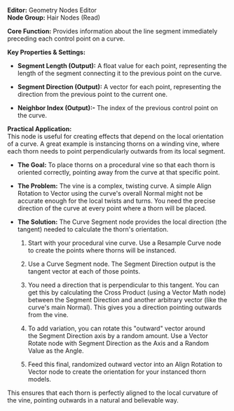 **Editor:** Geometry Nodes Editor  
**Node Group:** Hair Nodes (Read)

**Core Function:** Provides information about the line segment immediately preceding each control point on a curve.

**Key Properties & Settings:**

- **Segment Length (Output):** A float value for each point, representing the length of the segment connecting it to the previous point on the curve.
    
- **Segment Direction (Output):** A vector for each point, representing the direction from the previous point to the current one.
    
- **Neighbor Index (Output):-** The index of the previous control point on the curve.
    

**Practical Application:**  
This node is useful for creating effects that depend on the local orientation of a curve. A great example is instancing thorns on a winding vine, where each thorn needs to point perpendicularly outwards from its local segment.

- **The Goal:** To place thorns on a procedural vine so that each thorn is oriented correctly, pointing away from the curve at that specific point.
    
- **The Problem:** The vine is a complex, twisting curve. A simple Align Rotation to Vector using the curve's overall Normal might not be accurate enough for the local twists and turns. You need the precise direction of the curve at every point where a thorn will be placed.
    
- **The Solution:** The Curve Segment node provides the local direction (the tangent) needed to calculate the thorn's orientation.
    
    1. Start with your procedural vine curve. Use a Resample Curve node to create the points where thorns will be instanced.
        
    2. Use a Curve Segment node. The Segment Direction output is the tangent vector at each of those points.
        
    3. You need a direction that is perpendicular to this tangent. You can get this by calculating the Cross Product (using a Vector Math node) between the Segment Direction and another arbitrary vector (like the curve's main Normal). This gives you a direction pointing outwards from the vine.
        
    4. To add variation, you can rotate this "outward" vector around the Segment Direction axis by a random amount. Use a Vector Rotate node with Segment Direction as the Axis and a Random Value as the Angle.
        
    5. Feed this final, randomized outward vector into an Align Rotation to Vector node to create the orientation for your instanced thorn models.
        

This ensures that each thorn is perfectly aligned to the local curvature of the vine, pointing outwards in a natural and believable way.
